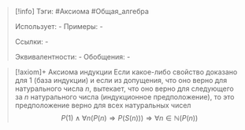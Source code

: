 > [!info]
> Тэги: #Аксиома #Общая_алгебра  
> 
> Использует: *-*
> Примеры: *-*
> 
> Ссылки: *-*
> 
> Эквивалентности: *-*
> Обобщения: *-*

> [!axiom]+ Аксиомa индукции
> Eсли какое-либо свойство доказано для $1$ (база индукции) и если из допущения, что оно верно для натурального числа $n$, вытекает, что оно верно для следующего за $n$ натурального числа (индукционное предположение), то это предположение верно для всех натуральных чисел
> $$P(1)\wedge\forall n\Big(P(n)\Rightarrow P\big(S(n)\big)\Big)\Rightarrow\forall n\in\mathbb{N}\big(P(n)\big)$$